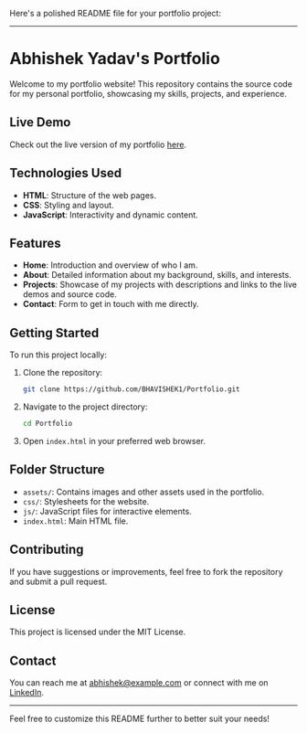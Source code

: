 Here's a polished README file for your portfolio project:

---

# Abhishek Yadav's Portfolio

Welcome to my portfolio website! This repository contains the source code for my personal portfolio, showcasing my skills, projects, and experience.

## Live Demo

Check out the live version of my portfolio [here](https://portfolio-abhishekyadav.netlify.app/).

## Technologies Used

- **HTML**: Structure of the web pages.
- **CSS**: Styling and layout.
- **JavaScript**: Interactivity and dynamic content.

## Features

- **Home**: Introduction and overview of who I am.
- **About**: Detailed information about my background, skills, and interests.
- **Projects**: Showcase of my projects with descriptions and links to the live demos and source code.
- **Contact**: Form to get in touch with me directly.

## Getting Started

To run this project locally:

1. Clone the repository:
   ```bash
   git clone https://github.com/BHAVISHEK1/Portfolio.git
   ```
2. Navigate to the project directory:
   ```bash
   cd Portfolio
   ```
3. Open `index.html` in your preferred web browser.

## Folder Structure

- `assets/`: Contains images and other assets used in the portfolio.
- `css/`: Stylesheets for the website.
- `js/`: JavaScript files for interactive elements.
- `index.html`: Main HTML file.

## Contributing

If you have suggestions or improvements, feel free to fork the repository and submit a pull request. 

## License

This project is licensed under the MIT License.

## Contact

You can reach me at [abhishek@example.com](mailto:abhishek@example.com) or connect with me on [LinkedIn](https://www.linkedin.com/in/abhishek-yadav).

---

Feel free to customize this README further to better suit your needs!
